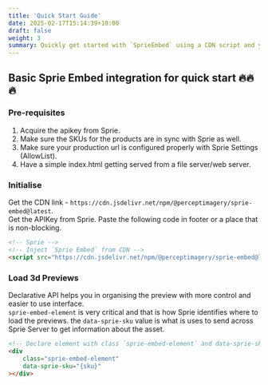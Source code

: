 ```yaml
---
title: 'Quick Start Guide'
date: 2025-02-17T15:14:39+10:00
draft: false
weight: 3
summary: Quickly get started with `SprieEmbed` using a CDN script and your `Sprie api-key`.
---
```


## Basic Sprie Embed integration for quick start 🔥🔥🔥

### Pre-requisites  

1. Acquire the apikey from Sprie.
2. Make sure the SKUs for the products are in sync with Sprie as well.
3. Make sure your production url is configured properly with Sprie Settings (AllowList).
4. Have a simple index.html getting served from a file server/web server.

### Initialise

Get the CDN link - `https://cdn.jsdelivr.net/npm/@perceptimagery/sprie-embed@latest`.  
Get the APIKey from Sprie. Paste the following code in footer or a place that is non-blocking.

```HTML
<!-- Sprie -->
<!-- Inject `Sprie Embed` from CDN -->
<script src="https://cdn.jsdelivr.net/npm/@perceptimagery/sprie-embed@latest?apikey={apikey}"></script>
```

### Load 3d Previews

Declarative API helps you in organising the preview with more control and easier to use interface.  
`sprie-embed-element` is very critical and that is how Sprie identifies where to load the previews. the `data-sprie-sku` value is what is uses to send across Sprie Server to get information about the asset.

```HTML
<!-- Declare element with class `sprie-embed-element` and data-sprie-sku. This will get transformed after authentication -->
<div
    class="sprie-embed-element"
    data-sprie-sku="{sku}"
></div>
```
